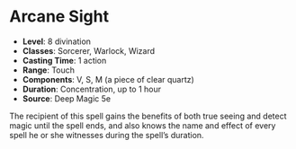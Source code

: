 # Arcane Sight

- **Level**: 8 divination
- **Classes**: Sorcerer, Warlock, Wizard
- **Casting Time**: 1 action
- **Range**: Touch
- **Components**: V, S, M (a piece of clear quartz)
- **Duration**: Concentration, up to 1 hour
- **Source**: Deep Magic 5e

The recipient of this spell gains the benefits of both true seeing and detect magic until the spell ends, and also knows the name and effect of every spell he or she witnesses during the spell’s duration.

